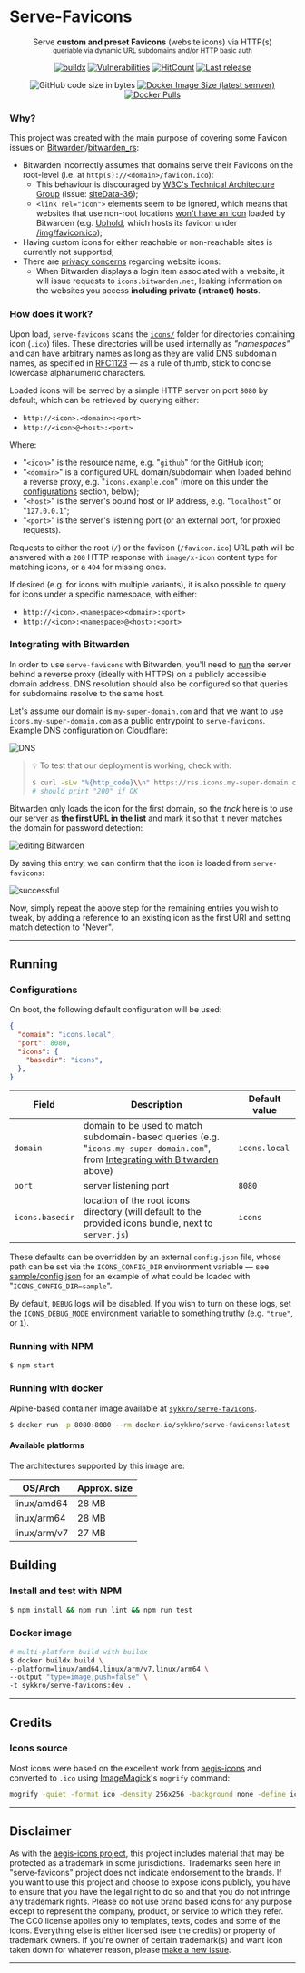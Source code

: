 
# Serve-Favicons

<div align="center">

Serve **custom and preset Favicons** (website icons) via HTTP(s)
<br><sub>queriable via dynamic URL subdomains and/or HTTP basic auth</sub>

[![buildx](https://github.com/Sykkro/serve-favicons/workflows/buildx/badge.svg)](https://github.com/Sykkro/serve-favicons/actions?query=workflow%3Abuildx)
[![Vulnerabilities](https://img.shields.io/snyk/vulnerabilities/github/sykkro/serve-favicons)]()
[![HitCount](http://hits.dwyl.com/sykkro/serve-favicons.svg)](http://hits.dwyl.com/sykkro/serve-favicons)
[![Last release](https://img.shields.io/github/v/release/sykkro/serve-favicons)](https://github.com/Sykkro/serve-favicons/releases)

![GitHub code size in bytes](https://img.shields.io/github/languages/code-size/sykkro/serve-favicons)
[![Docker Image Size (latest semver)](https://img.shields.io/docker/image-size/sykkro/serve-favicons)](https://hub.docker.com/repository/docker/sykkro/serve-favicons)
[![Docker Pulls](https://img.shields.io/docker/pulls/sykkro/serve-favicons)](https://hub.docker.com/repository/docker/sykkro/serve-favicons)

</div>

### Why?

This project was created with the main purpose of covering some Favicon issues on [Bitwarden](https://github.com/bitwarden)/[bitwarden_rs](https://github.com/dani-garcia/bitwarden_rs):
- Bitwarden incorrectly assumes that domains serve their Favicons on the root-level (i.e. at `http(s)://<domain>/favicon.ico`):
    - This behaviour is discouraged by [W3C's Technical Architecture Group](https://www.w3.org/2001/tag/) (issue: [siteData-36](https://www.w3.org/2001/tag/issues.html?type=1#siteData-36));
    - `<link rel="icon">` elements seem to be ignored, which means that websites that use non-root locations [won't have an icon](https://github.com/bitwarden/browser/issues/675) loaded by Bitwarden (e.g. [Uphold](https://uphold.com/), which hosts its favicon under [/img/favicon.ico](https://uphold.com/img/favicon.ico));
- Having custom icons for either reachable or non-reachable sites is currently not supported;
- There are [privacy concerns](https://bitwarden.com/help/article/website-icons/) regarding website icons:
   - When Bitwarden displays a login item associated with a website, it will issue requests to `icons.bitwarden.net`, leaking information on the websites you access **including private (intranet) hosts**.
  

### How does it work?

Upon load, `serve-favicons` scans the [`icons/`](/icons) folder for directories containing icon (`.ico`) files. These directories will be used internally as _"namespaces"_ and can have arbitrary names as long as they are valid DNS subdomain names, as specified in [RFC1123](https://tools.ietf.org/html/rfc1123) — as a rule of thumb, stick to concise lowercase alphanumeric characters.

Loaded icons will be served by a simple HTTP server on port `8080` by default, which can be retrieved by querying either:
- `http://<icon>.<domain>:<port>`
- `http://<icon>@<host>:<port>` 

Where:
- "`<icon>`" is the resource name, e.g. "`github`" for the GitHub icon;
- "`<domain>`" is a configured URL domain/subdomain when loaded behind a reverse proxy, e.g. "`icons.example.com`" (more on this under the [configurations](#Configurations) section, below);
- "`<host>`" is the server's bound host or IP address, e.g. "`localhost`" or "`127.0.0.1`";
- "`<port>`" is the server's listening port (or an external port, for proxied requests).

Requests to either the root (`/`) or the favicon (`/favicon.ico`) URL path will be answered with a `200` HTTP response with `image/x-icon` content type for matching icons, or a `404` for missing ones.

If desired (e.g. for icons with multiple variants), it is also possible to query for icons under a specific namespace, with either:
- `http://<icon>.<namespace><domain>:<port>`
- `http://<icon>:<namespace>@<host>:<port>` 

### Integrating with Bitwarden

In order to use `serve-favicons` with Bitwarden, you'll need to [run](#Running) the server behind a reverse proxy (ideally with HTTPS) on a publicly accessible domain address. DNS resolution should also be configured so that queries for subdomains resolve to the same host.

Let's assume our domain is `my-super-domain.com` and that we want to use `icons.my-super-domain.com` as a public entrypoint to `serve-favicons`. Example DNS configuration on Cloudflare:

![DNS](docs/img/dns_example.jpg)

> 💡 To test that our deployment is working, check with:
> ```bash
> $ curl -sLw "%{http_code}\\n" https://rss.icons.my-super-domain.com -o /dev/null
> # should print "200" if OK
> ```

Bitwarden only loads the icon for the first domain, so the _trick_ here is to use our server as **the first URL in the list** and mark it so that it never matches the domain for password detection:

![editing Bitwarden](docs/img/editing_example.jpg)

By saving this entry, we can confirm that the icon is loaded from `serve-favicons`:

![successful](docs/img/saved_example.jpg)

Now, simply repeat the above step for the remaining entries you wish to tweak, by adding a reference to an existing icon as the first URI and setting match detection to "Never".

---

## Running

### Configurations

On boot, the following default configuration will be used:
```json
{ 
  "domain": "icons.local",
  "port": 8080,
  "icons": {
    "basedir": "icons",
  },
}
```

Field | Description | Default value 
------|-------------|---------------
`domain` | domain to be used to match subdomain-based queries (e.g. "`icons.my-super-domain.com`", from [Integrating with Bitwarden](#Integrating-with-Bitwarden) above) | `icons.local` 
`port` | server listening port | `8080`
`icons.basedir` | location of the root icons directory (will default to the provided icons bundle, next to `server.js`) | `icons`

These defaults can be overridden by an external `config.json` file, whose path can be set via the `ICONS_CONFIG_DIR` environment variable — see [sample/config.json](sample/config.json) for an example of what could be loaded with "`ICONS_CONFIG_DIR=sample`".

By default, `DEBUG` logs will be disabled. If you wish to turn on these logs, set the `ICONS_DEBUG_MODE` environment variable to something truthy (e.g. `"true"`, or `1`).

### Running with NPM

```bash
$ npm start
```

### Running with docker

Alpine-based container image available at [`sykkro/serve-favicons`](https://hub.docker.com/r/sykkro/serve-favicons/).
```bash
$ docker run -p 8080:8080 --rm docker.io/sykkro/serve-favicons:latest
```

#### Available platforms

The architectures supported by this image are:

| OS/Arch | Approx. size |
|---------|--------------|
| linux/amd64  | 28 MB |
| linux/arm64  | 28 MB |
| linux/arm/v7 | 27 MB |


<!-- ### Deploy to kubernetes -->
<!-- TBD -->

## Building

### Install and test with NPM

```bash
$ npm install && npm run lint && npm run test
```

### Docker image
```bash
# multi-platform build with buildx
$ docker buildx build \
--platform=linux/amd64,linux/arm/v7,linux/arm64 \
--output "type=image,push=false" \
-t sykkro/serve-favicons:dev .
```

---

## Credits
### Icons source

Most icons were based on the excellent work from [aegis-icons](https://github.com/aegis-icons/aegis-icons) and converted to `.ico` using [ImageMagick](https://imagemagick.org/index.php)'s `mogrify` command:
```bash
mogrify -quiet -format ico -density 256x256 -background none -define icon:auto-resize=256 -path output icons/*.png
```

---

## Disclaimer

As with the [aegis-icons project](https://github.com/aegis-icons/aegis-icons), this project includes material that may be protected as a trademark in some jurisdictions. Trademarks seen here in "serve-favicons" project does not indicate endorsement to the brands. If you want to use this project and choose to expose icons publicly, you have to ensure that you have the legal right to do so and that you do not infringe any trademark rights. Please do not use brand based icons for any purpose except to represent the company, product, or service to which they refer. The CC0 license applies only to templates, texts, codes and some of the icons. Everything else is either licensed (see the credits) or property of trademark owners. If you're owner of certain trademark(s) and want icon taken down for whatever reason, please [make a new issue](/issues/new).

---
